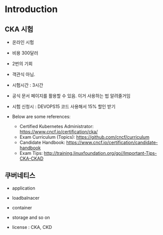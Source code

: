 # Introduction

## CKA 시험
- 온라인 시험
- 비용 300달러
- 2번의 기회
- 객관식 아님. 
- 시험시간 : 3시간
- 공식 문서 페이지를 활용할 수 있음. 이거 사용하는 법 알려줄거임
- 시험 신청시 : DEVOPS15 코드 사용해서 15% 할인 받기


- Below are some references:
  - Certified Kubernetes Administrator: https://www.cncf.io/certification/cka/
  - Exam Curriculum (Topics): https://github.com/cncf/curriculum
  - Candidate Handbook: https://www.cncf.io/certification/candidate-handbook
  - Exam Tips: http://training.linuxfoundation.org/go//Important-Tips-CKA-CKAD

## 쿠버네티스
- application
- loadbalnacer
- container
- storage and so on

- license : CKA, CKD
